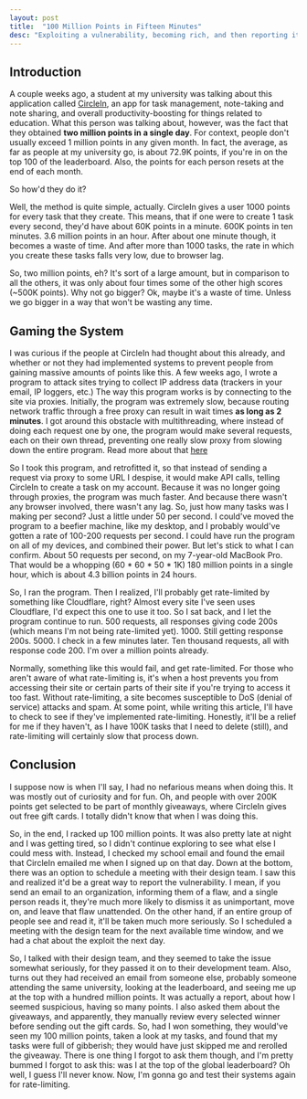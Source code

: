 ```yaml
---
layout: post
title:  "100 Million Points in Fifteen Minutes"
desc: "Exploiting a vulnerability, becoming rich, and then reporting it. I was responsible, for the most part."
---
```



## Introduction
A couple weeks ago, a student at my university was talking about this application called <a target="_blank" href="https://circleinapp.com">CircleIn</a>, an app for task management, note-taking and note sharing, and overall productivity-boosting for things related to education. What this person was talking about, however, was the fact that they obtained **two million points in a single day**. For context, people don't usually exceed 1 million points in any given month. In fact, the average, as far as people at my university go, is about 72.9K points, if you're in on the top 100 of the leaderboard. Also, the points for each person resets at the end of each month.

So how'd they do it? 

Well, the method is quite simple, actually. CircleIn gives a user 1000 points for every task that they create. This means, that if one were to create 1 task every second, they'd have about 60K points in a minute. 600K points in ten minutes. 3.6 million points in an hour. After about one minute though, it becomes a waste of time. And after more than 1000 tasks, the rate in which you create these tasks falls very low, due to browser lag. 

So, two million points, eh? It's sort of a large amount, but in comparison to all the others, it was only about four times some of the other high scores (~500K points). Why not go bigger? Ok, maybe it's a waste of time. Unless we go bigger in a way that won't be wasting any time.

## Gaming the System

I was curious if the people at CircleIn had thought about this already, and whether or not they had implemented systems to prevent people from gaining massive amounts of points like this. A few weeks ago, I wrote a program to attack sites trying to collect IP address data (trackers in your email, IP loggers, etc.) The way this program works is by connecting to the site via proxies. Initially, the program was extremely slow, because routing network traffic through a free proxy can result in wait times **as long as 2 minutes**. I got around this obstacle with multithreading, where instead of doing each request one by one, the program would make several requests, each on their own thread, preventing one really slow proxy from slowing down the entire program. Read more about that <a href="/2021/04/01/multithreadedproxies" target="_blank">here</a>

So I took this program, and retrofitted it, so that instead of sending a request via proxy to some URL I despise, it would make API calls, telling CircleIn to create a task on my account. Because it was no longer going through proxies, the program was much faster. And because there wasn't any browser involved, there wasn't any lag. So, just how many tasks was I making per second? Just a little under 50 per second. I could've moved the program to a beefier machine, like my desktop, and I probably would've gotten a rate of 100-200 requests per second. I could have run the program on all of my devices, and combined their power. But let's stick to what I can confirm. About 50 requests per second, on my 7-year-old MacBook Pro. That would be a whopping (60 * 60 * 50 * 1K) 180 million points in a single hour, which is about 4.3 billion points in 24 hours.

So, I ran the program. Then I realized, I'll probably get rate-limited by something like Cloudflare, right? Almost every site I've seen uses Cloudflare, I'd expect this one to use it too. So I sat back, and I let the program continue to run. 500 requests, all responses giving code 200s (which means I'm not being rate-limited yet). 1000. Still getting response 200s. 5000. I check in a few minutes later. Ten thousand requests, all with response code 200. I'm over a million points already. 

Normally, something like this would fail, and get rate-limited. For those who aren't aware of what rate-limiting is, it's when a host prevents you from accessing their site or certain parts of their site if you're trying to access it too fast. Without rate-limiting, a site becomes susceptible to DoS (denial of service) attacks and spam. At some point, while writing this article, I'll have to check to see if they've implemented rate-limiting. Honestly, it'll be a relief for me if they haven't, as I have 100K tasks that I need to delete (still), and rate-limiting will certainly slow that process down. 

## Conclusion

I suppose now is when I'll say, I had no nefarious means when doing this. It was mostly out of curiosity and for fun. Oh, and people with over 200K points get selected to be part of monthly giveaways, where CircleIn gives out free gift cards. I <span title="i did, actually.">totally didn't know that when I was doing this.</span>

So, in the end, I racked up 100 million points. It was also pretty late at night and I was getting tired, so I didn't continue exploring to see what else I could mess with. Instead, I checked my school email and found the email that CircleIn emailed me when I signed up on that day. Down at the bottom, there was an option to schedule a meeting with their design team. I saw this and realized it'd be a great way to report the vulnerability. I mean, if you send an email to an organization, informing them of a flaw, and a single person reads it, they're much more likely to dismiss it as unimportant, move on, and leave that flaw unattended. On the other hand, if an entire group of people see and read it, it'll be taken much more seriously. So I scheduled a meeting with the design team for the next available time window, and we had a chat about the exploit the next day.

So, I talked with their design team, and they seemed to take the issue somewhat seriously, for they passed it on to their development team. Also, turns out they had received an email from someone else, probably someone attending the same university, looking at the leaderboard, and seeing me up at the top with a hundred million points. It was actually a report, about how I seemed suspicious, having so many points. I also asked them about the giveaways, and apparently, they manually review every selected winner before sending out the gift cards. So, had I won something, they would've seen my 100 million points, taken a look at my tasks, and found that my tasks were full of gibberish; they would have just skipped me and rerolled the giveaway. 
There is one thing I forgot to ask them though, and I'm pretty bummed I forgot to ask this: was I at the top of the global leaderboard? Oh well, I guess I'll never know. Now, I'm gonna go and test their systems again for rate-limiting.